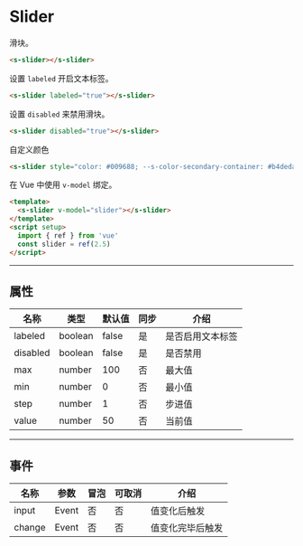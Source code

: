 # Slider

滑块。

```html preview
<s-slider></s-slider>
```

设置 `labeled` 开启文本标签。

```html preview
<s-slider labeled="true"></s-slider>
```

设置 `disabled` 来禁用滑块。

```html preview
<s-slider disabled="true"></s-slider>
```

自定义颜色

```html preview
<s-slider style="color: #009688; --s-color-secondary-container: #b4deda"></s-slider>
```

在 Vue 中使用 `v-model` 绑定。

```html
<template>
  <s-slider v-model="slider"></s-slider>
</template>
<script setup>
  import { ref } from 'vue'
  const slider = ref(2.5)
</script>
```


---

## 属性

| 名称     | 类型     | 默认值 | 同步 | 介绍           |
| -------- | ------- | ------ | --- | -------------- |
| labeled  | boolean | false  | 是  | 是否启用文本标签 |
| disabled | boolean | false  | 是  | 是否禁用        |
| max      | number  | 100    | 否  | 最大值          |
| min      | number  | 0      | 否  | 最小值          |
| step     | number  | 1      | 否  | 步进值          |
| value    | number  | 50     | 否  | 当前值          |

---

## 事件

| 名称   | 参数   | 冒泡 | 可取消 | 介绍            |
| ------ |------ |------|------ |---------------- |
| input  | Event | 否   | 否     | 值变化后触发     |
| change | Event | 否   | 否     | 值变化完毕后触发 |